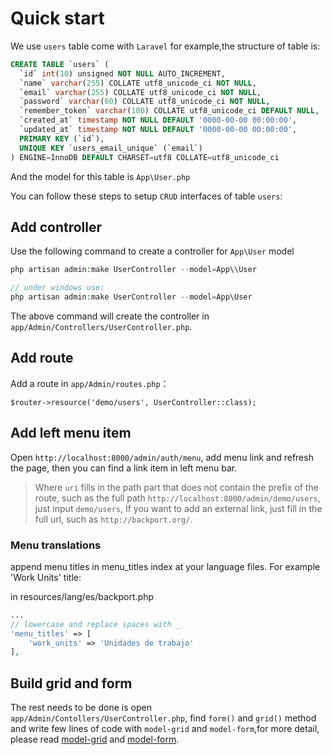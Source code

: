# Quick start

We use `users` table come with `Laravel` for example,the structure of table is:
```sql
CREATE TABLE `users` (
  `id` int(10) unsigned NOT NULL AUTO_INCREMENT,
  `name` varchar(255) COLLATE utf8_unicode_ci NOT NULL,
  `email` varchar(255) COLLATE utf8_unicode_ci NOT NULL,
  `password` varchar(60) COLLATE utf8_unicode_ci NOT NULL,
  `remember_token` varchar(100) COLLATE utf8_unicode_ci DEFAULT NULL,
  `created_at` timestamp NOT NULL DEFAULT '0000-00-00 00:00:00',
  `updated_at` timestamp NOT NULL DEFAULT '0000-00-00 00:00:00',
  PRIMARY KEY (`id`),
  UNIQUE KEY `users_email_unique` (`email`)
) ENGINE=InnoDB DEFAULT CHARSET=utf8 COLLATE=utf8_unicode_ci
```
And the model for this table is `App\User.php`

You can follow these steps to setup `CRUD` interfaces of table `users`:

## Add controller

Use the following command to create a controller for `App\User` model

```php
php artisan admin:make UserController --model=App\\User

// under windows use:
php artisan admin:make UserController --model=App\User
```
The above command will create the controller in `app/Admin/Controllers/UserController.php`.

## Add route

Add a route in `app/Admin/routes.php`：
```
$router->resource('demo/users', UserController::class);
```

## Add left menu item

Open `http://localhost:8000/admin/auth/menu`, add menu link and refresh the page, then you can find a link item in left menu bar.

> Where `uri` fills in the path part that does not contain the prefix of the route, such as the full path `http://localhost:8000/admin/demo/users`, just input `demo/users`, If you want to add an external link, just fill in the full url, such as `http://backport.org/`.

### Menu translations

append menu titles in menu_titles index at your language files.
For example 'Work Units' title:

in resources/lang/es/backport.php
```php
...
// lowercase and replace spaces with _
'menu_titles' => [
    'work_units' => 'Unidades de trabajo'
],
```

## Build grid and form

The rest needs to be done is open `app/Admin/Contollers/UserController.php`, find `form()` and `grid()` method and write few lines of code with `model-grid` and `model-form`,for more detail, please read [model-grid](/en/model-grid.md) and [model-form](/en/model-form.md).
